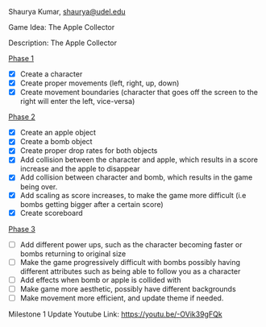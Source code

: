 Shaurya Kumar, shaurya@udel.edu

Game Idea: The Apple Collector

Description: The Apple Collector 

<u>Phase 1</u>
- [X] Create a character 
- [X] Create proper movements (left, right, up, down)
- [X] Create movement boundaries (character that goes off 
   the screen to the right will enter the left, vice-versa)

<u>Phase 2</u>
- [X] Create an apple object
- [X] Create a bomb object
- [X] Create proper drop rates for both objects
- [X] Add collision between the character and apple, which 
results in a score increase and the apple to disappear
- [X] Add collision between character and bomb, which results 
in the game being over.
- [X] Add scaling as score increases, to make the game more difficult
  (i.e bombs getting bigger after a certain score)
- [X] Create scoreboard

<u>Phase 3</u>
- [ ] Add different power ups, such as the character becoming faster 
or bombs returning to original size
- [ ] Make the game progressively difficult with bombs possibly having 
different attributes such as being able to follow you as a character
- [ ] Add effects when bomb or apple is collided with
- [ ] Make game more aesthetic, possibly have different backgrounds
- [ ] Make movement more efficient, and update theme if needed.

Milestone 1 Update Youtube Link: https://youtu.be/-OVik39gFQk